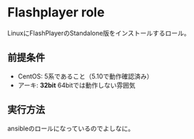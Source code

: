 Flashplayer role
================

LinuxにFlashPlayerのStandalone版をインストールするロール。

前提条件
---------

- CentOS: 5系であること（5.10で動作確認済み）
- アーキ: **32bit** 64bitでは動作しない雰囲気

実行方法
----------

ansibleのロールになっているのでよしなに。
